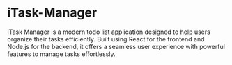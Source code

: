 # iTask-Manager
iTask Manager is a modern todo list application designed to help users organize their tasks efficiently. Built using React for the frontend and Node.js for the backend, it offers a seamless user experience with powerful features to manage tasks effortlessly.
